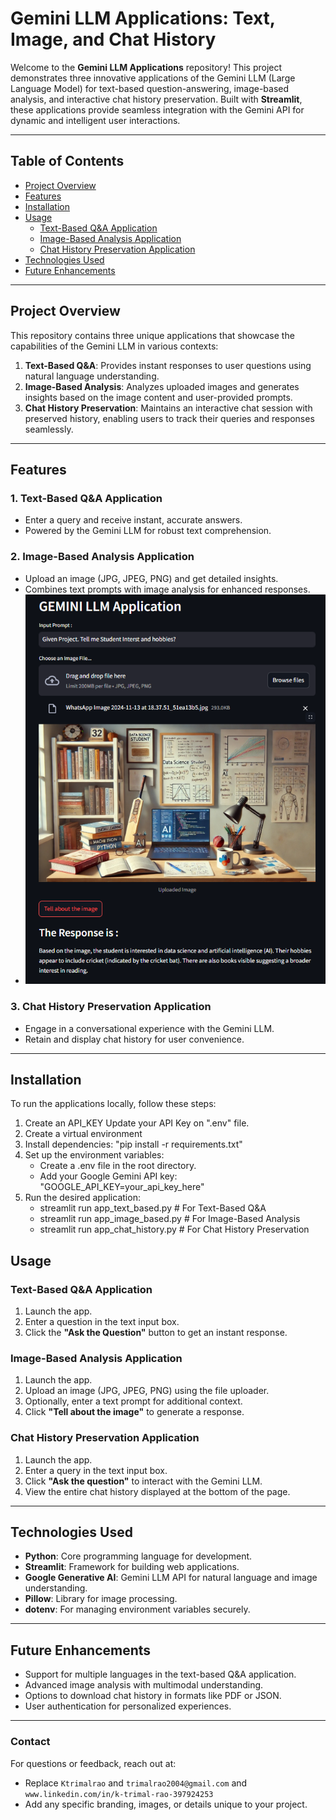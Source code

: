 # Gemini LLM Applications: Text, Image, and Chat History

Welcome to the **Gemini LLM Applications** repository! This project demonstrates three innovative applications of the Gemini LLM (Large Language Model) for text-based question-answering, image-based analysis, and interactive chat history preservation. Built with **Streamlit**, these applications provide seamless integration with the Gemini API for dynamic and intelligent user interactions.

---

## Table of Contents
- [Project Overview](#project-overview)
- [Features](#features)
- [Installation](#installation)
- [Usage](#usage)
  - [Text-Based Q&A Application](#text-based-q&a-application)
  - [Image-Based Analysis Application](#image-based-analysis-application)
  - [Chat History Preservation Application](#chat-history-preservation-application)
- [Technologies Used](#technologies-used)
- [Future Enhancements](#future-enhancements)

---

## Project Overview
This repository contains three unique applications that showcase the capabilities of the Gemini LLM in various contexts:
1. **Text-Based Q&A**: Provides instant responses to user questions using natural language understanding.
2. **Image-Based Analysis**: Analyzes uploaded images and generates insights based on the image content and user-provided prompts.
3. **Chat History Preservation**: Maintains an interactive chat session with preserved history, enabling users to track their queries and responses seamlessly.

---

## Features
### 1. Text-Based Q&A Application
- Enter a query and receive instant, accurate answers.
- Powered by the Gemini LLM for robust text comprehension.

### 2. Image-Based Analysis Application
- Upload an image (JPG, JPEG, PNG) and get detailed insights.
- Combines text prompts with image analysis for enhanced responses.
- ![image alt](https://github.com/Ktrimalrao/Gemini_LLM_ChatBot_text-image/blob/95fe727d7561d2a98966afd1894fa4e702da5038/Screenshot%202024-12-25%20212614.png)

### 3. Chat History Preservation Application
- Engage in a conversational experience with the Gemini LLM.
- Retain and display chat history for user convenience.

---

## Installation
To run the applications locally, follow these steps:

1. Create an API_KEY Update your API Key on ".env" file.
2. Create a virtual environment
3. Install dependencies: 
    "pip install -r requirements.txt"
4. Set up the environment variables:
    - Create a .env file in the root directory.
    - Add your Google Gemini API key:
        "GOOGLE_API_KEY=your_api_key_here"
5. Run the desired application:
    - streamlit run app_text_based.py  # For Text-Based Q&A
    - streamlit run app_image_based.py  # For Image-Based Analysis
    - streamlit run app_chat_history.py  # For Chat History Preservation

## Usage

### Text-Based Q&A Application
1. Launch the app.
2. Enter a question in the text input box.
3. Click the **"Ask the Question"** button to get an instant response.

### Image-Based Analysis Application
1. Launch the app.
2. Upload an image (JPG, JPEG, PNG) using the file uploader.
3. Optionally, enter a text prompt for additional context.
4. Click **"Tell about the image"** to generate a response.

### Chat History Preservation Application
1. Launch the app.
2. Enter a query in the text input box.
3. Click **"Ask the question"** to interact with the Gemini LLM.
4. View the entire chat history displayed at the bottom of the page.

---

## Technologies Used
- **Python**: Core programming language for development.
- **Streamlit**: Framework for building web applications.
- **Google Generative AI**: Gemini LLM API for natural language and image understanding.
- **Pillow**: Library for image processing.
- **dotenv**: For managing environment variables securely.

---

## Future Enhancements
- Support for multiple languages in the text-based Q&A application.
- Advanced image analysis with multimodal understanding.
- Options to download chat history in formats like PDF or JSON.
- User authentication for personalized experiences.

---


### Contact
For questions or feedback, reach out at:
- Replace `Ktrimalrao` and `trimalrao2004@gmail.com` and `www.linkedin.com/in/k-trimal-rao-397924253`
- Add any specific branding, images, or details unique to your project.
